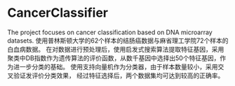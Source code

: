 # CancerClassifier
The project focuses on cancer classification based on DNA microarray datasets.
使用普林斯顿大学的62个样本的结肠癌数据与麻省理工学院72个样本的白血病数据。
在对数据进行预处理后，使用启发式搜索算法提取特征基因，采用聚类中DB指数作为遗传算法的评价函数，从数千基因中选择出50个特征基因，作为进一步分类的基础。
使用支持向量机作为分类器，由于样本数量较小，采用交叉验证发评价分类效果，
经过特征选择后，两个数据集均可达到较高的正确率。
